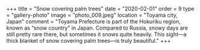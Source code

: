 +++
title = "Snow covering palm trees"
date = "2020-02-01"
order = 9
type = "gallery-photo"
image = "photo_009.jpeg"
location = "Toyama city, Japan"
comment = "Toyama Prefecture is part of the Hokuriku region, known as “snow country” in Japan. Compared to Russia, snowy days are still pretty rare there, but sometimes it snows quite heavily. This sight—a thick blanket of snow covering palm trees—is truly beautiful."
+++
